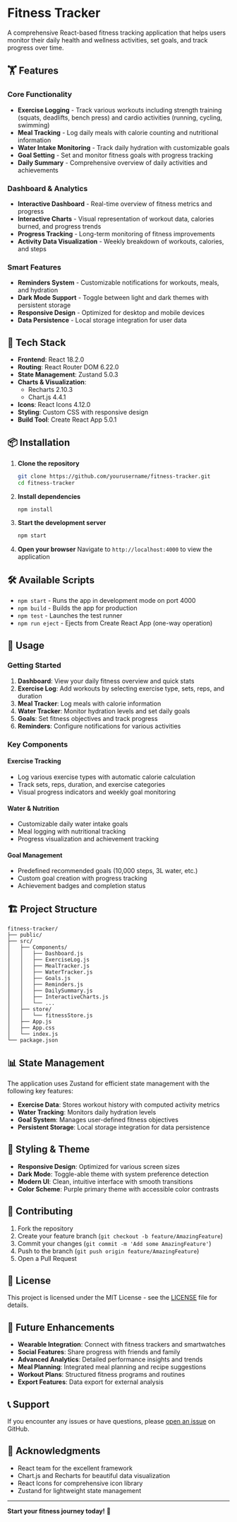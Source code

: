 # Fitness Tracker

A comprehensive React-based fitness tracking application that helps users monitor their daily health and wellness activities, set goals, and track progress over time.

## 🏋️ Features

### Core Functionality
- **Exercise Logging** - Track various workouts including strength training (squats, deadlifts, bench press) and cardio activities (running, cycling, swimming)
- **Meal Tracking** - Log daily meals with calorie counting and nutritional information
- **Water Intake Monitoring** - Track daily hydration with customizable goals
- **Goal Setting** - Set and monitor fitness goals with progress tracking
- **Daily Summary** - Comprehensive overview of daily activities and achievements

### Dashboard & Analytics
- **Interactive Dashboard** - Real-time overview of fitness metrics and progress
- **Interactive Charts** - Visual representation of workout data, calories burned, and progress trends
- **Progress Tracking** - Long-term monitoring of fitness improvements
- **Activity Data Visualization** - Weekly breakdown of workouts, calories, and steps

### Smart Features
- **Reminders System** - Customizable notifications for workouts, meals, and hydration
- **Dark Mode Support** - Toggle between light and dark themes with persistent storage
- **Responsive Design** - Optimized for desktop and mobile devices
- **Data Persistence** - Local storage integration for user data

## 🚀 Tech Stack

- **Frontend**: React 18.2.0
- **Routing**: React Router DOM 6.22.0
- **State Management**: Zustand 5.0.3
- **Charts & Visualization**: 
  - Recharts 2.10.3
  - Chart.js 4.4.1
- **Icons**: React Icons 4.12.0
- **Styling**: Custom CSS with responsive design
- **Build Tool**: Create React App 5.0.1

## 📦 Installation

1. **Clone the repository**
   ```bash
   git clone https://github.com/yourusername/fitness-tracker.git
   cd fitness-tracker
   ```

2. **Install dependencies**
   ```bash
   npm install
   ```

3. **Start the development server**
   ```bash
   npm start
   ```

4. **Open your browser**
   Navigate to `http://localhost:4000` to view the application

## 🛠️ Available Scripts

- `npm start` - Runs the app in development mode on port 4000
- `npm build` - Builds the app for production
- `npm test` - Launches the test runner
- `npm run eject` - Ejects from Create React App (one-way operation)

## 🎯 Usage

### Getting Started
1. **Dashboard**: View your daily fitness overview and quick stats
2. **Exercise Log**: Add workouts by selecting exercise type, sets, reps, and duration
3. **Meal Tracker**: Log meals with calorie information
4. **Water Tracker**: Monitor hydration levels and set daily goals
5. **Goals**: Set fitness objectives and track progress
6. **Reminders**: Configure notifications for various activities

### Key Components

#### Exercise Tracking
- Log various exercise types with automatic calorie calculation
- Track sets, reps, duration, and exercise categories
- Visual progress indicators and weekly goal monitoring

#### Water & Nutrition
- Customizable daily water intake goals
- Meal logging with nutritional tracking
- Progress visualization and achievement tracking

#### Goal Management
- Predefined recommended goals (10,000 steps, 3L water, etc.)
- Custom goal creation with progress tracking
- Achievement badges and completion status

## 🏗️ Project Structure

```
fitness-tracker/
├── public/
├── src/
│   ├── Components/
│   │   ├── Dashboard.js
│   │   ├── ExerciseLog.js
│   │   ├── MealTracker.js
│   │   ├── WaterTracker.js
│   │   ├── Goals.js
│   │   ├── Reminders.js
│   │   ├── DailySummary.js
│   │   ├── InteractiveCharts.js
│   │   └── ...
│   ├── store/
│   │   └── fitnessStore.js
│   ├── App.js
│   ├── App.css
│   └── index.js
└── package.json
```

## 📊 State Management

The application uses Zustand for efficient state management with the following key features:

- **Exercise Data**: Stores workout history with computed activity metrics
- **Water Tracking**: Monitors daily hydration levels
- **Goal System**: Manages user-defined fitness objectives
- **Persistent Storage**: Local storage integration for data persistence

## 🎨 Styling & Theme

- **Responsive Design**: Optimized for various screen sizes
- **Dark Mode**: Toggle-able theme with system preference detection
- **Modern UI**: Clean, intuitive interface with smooth transitions
- **Color Scheme**: Purple primary theme with accessible color contrasts

## 🤝 Contributing

1. Fork the repository
2. Create your feature branch (`git checkout -b feature/AmazingFeature`)
3. Commit your changes (`git commit -m 'Add some AmazingFeature'`)
4. Push to the branch (`git push origin feature/AmazingFeature`)
5. Open a Pull Request

## 📝 License

This project is licensed under the MIT License - see the [LICENSE](LICENSE) file for details.

## 🔮 Future Enhancements

- **Wearable Integration**: Connect with fitness trackers and smartwatches
- **Social Features**: Share progress with friends and family
- **Advanced Analytics**: Detailed performance insights and trends
- **Meal Planning**: Integrated meal planning and recipe suggestions
- **Workout Plans**: Structured fitness programs and routines
- **Export Features**: Data export for external analysis

## 📞 Support

If you encounter any issues or have questions, please [open an issue](https://github.com/yourusername/fitness-tracker/issues) on GitHub.

## 🙏 Acknowledgments

- React team for the excellent framework
- Chart.js and Recharts for beautiful data visualization
- React Icons for comprehensive icon library
- Zustand for lightweight state management

---

**Start your fitness journey today!** 💪
